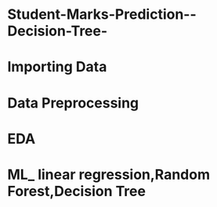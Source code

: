 # Student-Marks-Prediction--Decision-Tree-
# Importing Data
# Data Preprocessing 
# EDA
# ML_ linear regression,Random Forest,Decision Tree
